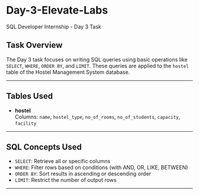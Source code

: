 # Day-3-Elevate-Labs
SQL Developer Internship - Day 3 Task

## Task Overview

The Day 3 task focuses on writing SQL queries using basic operations like `SELECT`, `WHERE`, `ORDER BY`, and `LIMIT`. 
These queries are applied to the `hostel` table of the Hostel Management System database.

---

## Tables Used

- **hostel**  
  Columns: `name`, `hostel_type`, `no_of_rooms`, `no_of_students`, `capacity`, `facility`

---

## SQL Concepts Used

- `SELECT`: Retrieve all or specific columns
- `WHERE`: Filter rows based on conditions (with AND, OR, LIKE, BETWEEN)
- `ORDER BY`: Sort results in ascending or descending order
- `LIMIT`: Restrict the number of output rows

---
